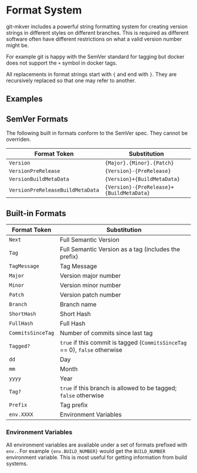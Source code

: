 # Format System

git-mkver includes a powerful string formatting system for creating version strings in different styles on different
branches. This is required as different software often have different restrictions on what a valid version number might be.

For example git is happy with the SemVer standard for tagging but docker does not support the `+` symbol in docker tags.

All replacements in format strings start with `{` and end with `}`. They are recursively replaced so that one may refer to another.

## Examples



## SemVer Formats

The following built in formats conform to the SemVer spec. They cannot be overriden.

| Format Token  | Substitution  |
| ------------- | ------------- |
| `Version` | `{Major}.{Minor}.{Patch}` |
| `VersionPreRelease` | `{Version}-{PreRelease}` |
| `VersionBuildMetaData` | `{Version}+{BuildMetaData}` |
| `VersionPreReleaseBuildMetaData` | `{Version}-{PreRelease}+{BuildMetaData}` |


## Built-in Formats 

| Format Token  | Substitution  |
| ------------- | ------------- |
| `Next` | Full Semantic Version |
| `Tag` | Full Semantic Version as a tag (includes the prefix) |
| `TagMessage` | Tag Message |
| `Major` | Version major number |
| `Minor` | Version minor number |
| `Patch` | Version patch number |
| `Branch` | Branch name |
| `ShortHash` | Short Hash |
| `FullHash` | Full Hash |
| `CommitsSinceTag` | Number of commits since last tag |
| `Tagged?` | `true` if this commit is tagged (`CommitsSinceTag` == 0), `false` otherwise |
| `dd` | Day |
| `mm` | Month |
| `yyyy` | Year |
| `Tag?` | `true` if this branch is allowed to be tagged; `false` otherwise |
| `Prefix` | Tag prefix |
| `env.XXXX` | Environment Variables |

### Environment Variables

All environment variables are available under a set of formats prefixed with `env.`.
For example `{env.BUILD_NUMBER}` would get the `BUILD_NUMBER` environment variable.
This is most useful for getting information from build systems.